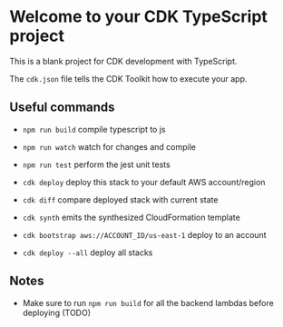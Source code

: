 # Welcome to your CDK TypeScript project

This is a blank project for CDK development with TypeScript.

The `cdk.json` file tells the CDK Toolkit how to execute your app.

## Useful commands

- `npm run build` compile typescript to js
- `npm run watch` watch for changes and compile
- `npm run test` perform the jest unit tests
- `cdk deploy` deploy this stack to your default AWS account/region
- `cdk diff` compare deployed stack with current state
- `cdk synth` emits the synthesized CloudFormation template

- `cdk bootstrap aws://ACCOUNT_ID/us-east-1` deploy to an account

- `cdk deploy --all` deploy all stacks

## Notes

- Make sure to run `npm run build` for all the backend lambdas before deploying (TODO)
